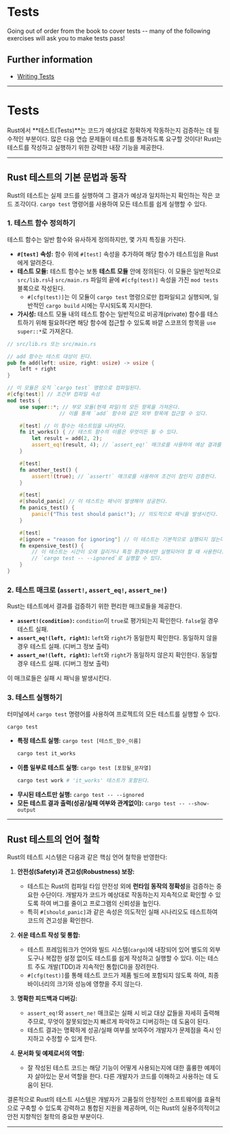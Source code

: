# Tests

Going out of order from the book to cover tests -- many of the following exercises will ask you to make tests pass!

## Further information

- [Writing Tests](https://doc.rust-lang.org/book/ch11-01-writing-tests.html)

---

# Tests

Rust에서 \*\*테스트(Tests)\*\*는 코드가 예상대로 정확하게 작동하는지 검증하는 데 필수적인 부분이다. 많은 다음 연습 문제들이 테스트를 통과하도록 요구할 것이다\! Rust는 테스트를 작성하고 실행하기 위한 강력한 내장 기능을 제공한다.

---

## Rust 테스트의 기본 문법과 동작

Rust의 테스트는 실제 코드를 실행하여 그 결과가 예상과 일치하는지 확인하는 작은 코드 조각이다. `cargo test` 명령어를 사용하여 모든 테스트를 쉽게 실행할 수 있다.

### 1\. 테스트 함수 정의하기

테스트 함수는 일반 함수와 유사하게 정의하지만, 몇 가지 특징을 가진다.

- **`#[test]` 속성:** 함수 위에 `#[test]` 속성을 추가하여 해당 함수가 테스트임을 Rust에게 알려준다.
- **테스트 모듈:** 테스트 함수는 보통 **테스트 모듈** 안에 정의된다. 이 모듈은 일반적으로 `src/lib.rs`나 `src/main.rs` 파일의 끝에 `#[cfg(test)]` 속성을 가진 `mod tests` 블록으로 작성된다.
  - `#[cfg(test)]`는 이 모듈이 `cargo test` 명령으로만 컴파일되고 실행되며, 일반적인 `cargo build` 시에는 무시되도록 지시한다.
- **가시성:** 테스트 모듈 내의 테스트 함수는 일반적으로 비공개(private) 함수를 테스트하기 위해 필요하다면 해당 함수에 접근할 수 있도록 바깥 스코프의 항목을 `use super::*`로 가져온다.

<!-- end list -->

```rust
// src/lib.rs 또는 src/main.rs

// add 함수는 테스트 대상이 된다.
pub fn add(left: usize, right: usize) -> usize {
    left + right
}

// 이 모듈은 오직 `cargo test` 명령으로 컴파일된다.
#[cfg(test)] // 조건부 컴파일 속성
mod tests {
    use super::*; // 부모 모듈(현재 파일)의 모든 항목을 가져온다.
                 // 이를 통해 `add` 함수와 같은 외부 항목에 접근할 수 있다.

    #[test] // 이 함수는 테스트임을 나타낸다.
    fn it_works() { // 테스트 함수의 이름은 무엇이든 될 수 있다.
        let result = add(2, 2);
        assert_eq!(result, 4); // `assert_eq!` 매크로를 사용하여 예상 결과를 검증한다.
    }

    #[test]
    fn another_test() {
        assert!(true); // `assert!` 매크로를 사용하여 조건이 참인지 검증한다.
    }

    #[test]
    #[should_panic] // 이 테스트는 패닉이 발생해야 성공한다.
    fn panics_test() {
        panic!("This test should panic!"); // 의도적으로 패닉을 발생시킨다.
    }

    #[test]
    #[ignore = "reason for ignoring"] // 이 테스트는 기본적으로 실행되지 않는다.
    fn expensive_test() {
        // 이 테스트는 시간이 오래 걸리거나 특정 환경에서만 실행되어야 할 때 사용한다.
        // `cargo test -- --ignored`로 실행할 수 있다.
    }
}
```

### 2\. 테스트 매크로 (`assert!`, `assert_eq!`, `assert_ne!`)

Rust는 테스트에서 결과를 검증하기 위한 편리한 매크로들을 제공한다.

- **`assert!(condition)`:** `condition`이 `true`로 평가되는지 확인한다. `false`일 경우 테스트 실패.
- **`assert_eq!(left, right)`:** `left`와 `right`가 동일한지 확인한다. 동일하지 않을 경우 테스트 실패. (디버그 정보 출력)
- **`assert_ne!(left, right)`:** `left`와 `right`가 동일하지 않은지 확인한다. 동일할 경우 테스트 실패. (디버그 정보 출력)

이 매크로들은 실패 시 패닉을 발생시킨다.

### 3\. 테스트 실행하기

터미널에서 `cargo test` 명령어를 사용하여 프로젝트의 모든 테스트를 실행할 수 있다.

```bash
cargo test
```

- **특정 테스트 실행:** `cargo test [테스트_함수_이름]`
  ```bash
  cargo test it_works
  ```
- **이름 일부로 테스트 실행:** `cargo test [포함될_문자열]`
  ```bash
  cargo test work # 'it_works' 테스트가 포함된다.
  ```
- **무시된 테스트만 실행:** `cargo test -- --ignored`
- **모든 테스트 결과 출력(성공/실패 여부와 관계없이):** `cargo test -- --show-output`

---

## Rust 테스트의 언어 철학

Rust의 테스트 시스템은 다음과 같은 핵심 언어 철학을 반영한다:

1.  **안전성(Safety)과 견고성(Robustness) 보장:**

    - 테스트는 Rust의 컴파일 타임 안전성 외에 **런타임 동작의 정확성**을 검증하는 중요한 수단이다. 개발자가 코드가 예상대로 작동하는지 지속적으로 확인할 수 있도록 하여 버그를 줄이고 프로그램의 신뢰성을 높인다.
    - 특히 `#[should_panic]`과 같은 속성은 의도적인 실패 시나리오도 테스트하여 코드의 견고성을 확인한다.

2.  **쉬운 테스트 작성 및 통합:**

    - 테스트 프레임워크가 언어와 빌드 시스템(`cargo`)에 내장되어 있어 별도의 외부 도구나 복잡한 설정 없이도 테스트를 쉽게 작성하고 실행할 수 있다. 이는 테스트 주도 개발(TDD)과 지속적인 통합(CI)을 장려한다.
    - `#[cfg(test)]`를 통해 테스트 코드가 제품 빌드에 포함되지 않도록 하여, 최종 바이너리의 크기와 성능에 영향을 주지 않는다.

3.  **명확한 피드백과 디버깅:**

    - `assert_eq!`와 `assert_ne!` 매크로는 실패 시 비교 대상 값들을 자세히 출력해주므로, 무엇이 잘못되었는지 빠르게 파악하고 디버깅하는 데 도움이 된다.
    - 테스트 결과는 명확하게 성공/실패 여부를 보여주어 개발자가 문제점을 즉시 인지하고 수정할 수 있게 한다.

4.  **문서화 및 예제로서의 역할:**

    - 잘 작성된 테스트 코드는 해당 기능이 어떻게 사용되는지에 대한 훌륭한 예제이자 살아있는 문서 역할을 한다. 다른 개발자가 코드를 이해하고 사용하는 데 도움이 된다.

결론적으로 Rust의 테스트 시스템은 개발자가 고품질의 안정적인 소프트웨어를 효율적으로 구축할 수 있도록 강력하고 통합된 지원을 제공하며, 이는 Rust의 실용주의적이고 안전 지향적인 철학의 중요한 부분이다.

---
